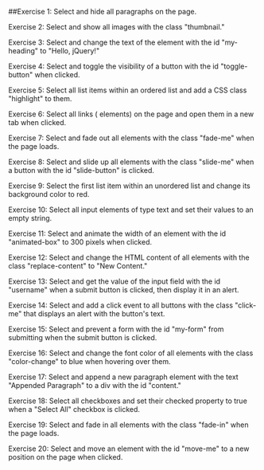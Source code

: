 ##Exercise 1:
Select and hide all paragraphs on the page.

Exercise 2:
Select and show all images with the class "thumbnail."

Exercise 3:
Select and change the text of the element with the id "my-heading" to "Hello, jQuery!"

Exercise 4:
Select and toggle the visibility of a button with the id "toggle-button" when clicked.

Exercise 5:
Select all list items within an ordered list and add a CSS class "highlight" to them.

Exercise 6:
Select all links (<a> elements) on the page and open them in a new tab when clicked.

Exercise 7:
Select and fade out all elements with the class "fade-me" when the page loads.

Exercise 8:
Select and slide up all elements with the class "slide-me" when a button with the id "slide-button" is clicked.

Exercise 9:
Select the first list item within an unordered list and change its background color to red.

Exercise 10:
Select all input elements of type text and set their values to an empty string.

Exercise 11:
Select and animate the width of an element with the id "animated-box" to 300 pixels when clicked.

Exercise 12:
Select and change the HTML content of all elements with the class "replace-content" to "New Content."

Exercise 13:
Select and get the value of the input field with the id "username" when a submit button is clicked, then display it in an alert.

Exercise 14:
Select and add a click event to all buttons with the class "click-me" that displays an alert with the button's text.

Exercise 15:
Select and prevent a form with the id "my-form" from submitting when the submit button is clicked.

Exercise 16:
Select and change the font color of all elements with the class "color-change" to blue when hovering over them.

Exercise 17:
Select and append a new paragraph element with the text "Appended Paragraph" to a div with the id "content."

Exercise 18:
Select all checkboxes and set their checked property to true when a "Select All" checkbox is clicked.

Exercise 19:
Select and fade in all elements with the class "fade-in" when the page loads.

Exercise 20:
Select and move an element with the id "move-me" to a new position on the page when clicked.
